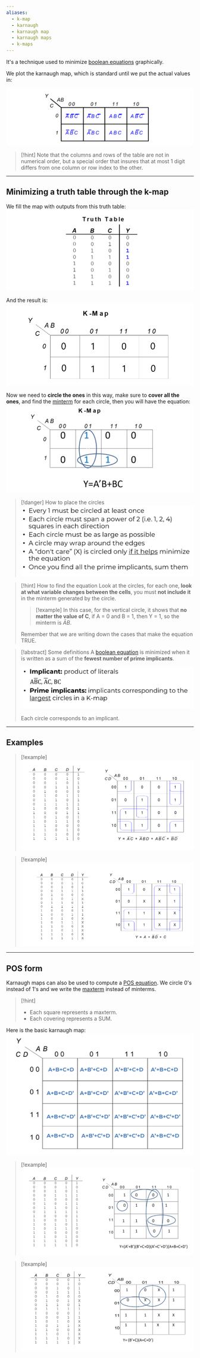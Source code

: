 ```yaml
---
aliases:
  - k-map
  - karnaugh
  - karnaugh map
  - karnaugh maps
  - k-maps
---
```

It's a technique used to minimize [boolean equations](5-6.%20Boolean%20Algebra.md) graphically.

We plot the karnaugh map, which is standard until we put the actual values in:

![](../z_images/Pasted%20image%2020250113160913.png)

> [!hint]
> Note that the columns and rows of the table are not in numerical order, but a special order that insures that at most 1 digit differs from one column or row index to the other.

---

## Minimizing a truth table through the k-map

We fill the map with outputs from this truth table:
![](../z_images/Pasted%20image%2020250113161011.png)


And the result is:
![](../z_images/Pasted%20image%2020250113161247.png)


Now we need to **circle the ones** in this way, make sure to **cover all the ones**, and find the [minterm](4.%20SOP%20&%20POS.md#^minterm-maxterm-literal) for each circle, then you will have the equation:
![](../z_images/Pasted%20image%2020250113161440.png)


> [!danger] How to place the circles
> ![](../z_images/Pasted%20image%2020250115165959.png)

> [!hint] How to find the equation
> Look at the circles, for each one, **look at what variable changes between the cells**, you must **not include it** in the minterm generated by the circle.
> 
>> [!example]
>  In this case, for the vertical circle, it shows that **no matter the value of C**, if A = 0 and B = 1, then Y = 1, so the minterm is $\bar{A}B$.
> 
> Remember that we are writing down the cases that make the equation TRUE.

> [!abstract] Some definitions 
> A [boolean equation](5-6.%20Boolean%20Algebra.md) is minimized when it is written as a sum of the **fewest number of prime implicants**.
> 
> ![](../z_images/Pasted%20image%2020250115165717.png)
> 
> Each circle corresponds to an implicant.

---

## Examples

> [!example]
> ![](../z_images/Pasted%20image%2020250115170453.png)

> [!example]
> ![](../z_images/Pasted%20image%2020250115170515.png)

---

## POS form

Karnaugh maps can also be used to compute a [POS equation](4.%20SOP%20&%20POS.md#POS%20(product%20of%20sums)).
We circle 0's instead of 1's and we write the [maxterm](4.%20SOP%20&%20POS.md#^minterm-maxterm-literal) instead of minterms.

> [!hint]
> - Each square represents a maxterm.
> - Each covering represents a SUM.

Here is the basic karnaugh map:
![](../z_images/Pasted%20image%2020250115172340.png)


> [!example]
> ![](../z_images/Pasted%20image%2020250115172452.png)

> [!example]
> ![](../z_images/Pasted%20image%2020250115172514.png)

